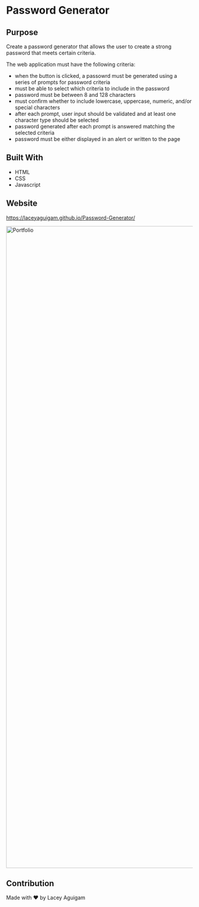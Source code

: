 # Password Generator

## Purpose


Create a password generator that allows the user to create a strong password that meets certain criteria.


The web application must have the following criteria:
* when the button is clicked, a passowrd must be generated using a series of prompts for password criteria
* must be able to select which criteria to include in the password
* password must be between 8 and 128 characters 
* must confirm whether to include lowercase, uppercase, numeric, and/or special characters
* after each prompt, user input should be validated and at least one character type should be   selected
* password generated after  each prompt is answered matching the selected criteria
* password must be either displayed in an alert or written to the page


## Built With
* HTML
* CSS
* Javascript

## Website
https://laceyaguigam.github.io/Password-Generator/

<img width="1728" alt="Portfolio" src="https://user-images.githubusercontent.com/105749016/179100998-ac7f88d3-2b4f-4c71-82d3-90f263e4333c.png">


## Contribution


Made with ❤️ by Lacey Aguigam
